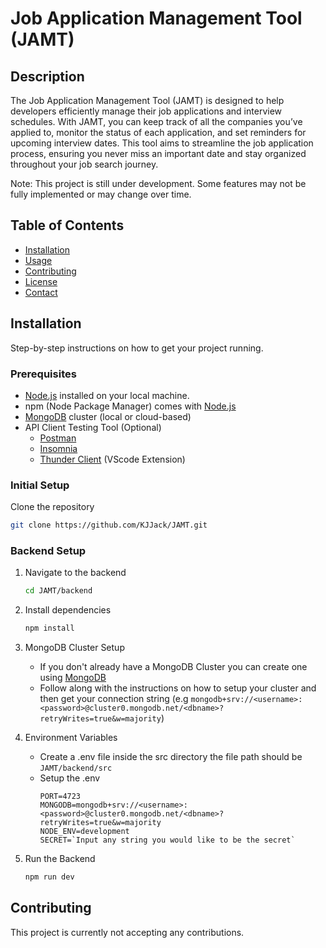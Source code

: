 # Job Application Management Tool (JAMT)

## Description
The Job Application Management Tool (JAMT) is designed to help developers efficiently manage their job applications and interview schedules. With JAMT, you can keep track of all the companies you’ve applied to, monitor the status of each application, and set reminders for upcoming interview dates. This tool aims to streamline the job application process, ensuring you never miss an important date and stay organized throughout your job search journey.

Note: This project is still under development. Some features may not be fully implemented or may change over time.



## Table of Contents
- [Installation](#installation)
- [Usage](#usage)
- [Contributing](#contributing)
- [License](#license)
- [Contact](#contact)

## Installation
Step-by-step instructions on how to get your project running.

### Prerequisites
+ [Node.js](https://nodejs.org/en) installed on your local machine.
+ npm (Node Package Manager) comes with [Node.js](https://nodejs.org/en)
+ [MongoDB](https://www.mongodb.com/) cluster (local or cloud-based)
+ API Client Testing Tool (Optional)
    + [Postman](https://www.postman.com/)
    + [Insomnia](https://insomnia.rest/)
    + [Thunder Client](https://www.thunderclient.com/) (VScode Extension)

### Initial Setup
Clone the repository
```bash
git clone https://github.com/KJJack/JAMT.git
```

### Backend Setup
1. Navigate to the backend
    ```bash
    cd JAMT/backend
    ```
    
2. Install dependencies
    ```bash
    npm install
    ```
    
3. MongoDB Cluster Setup
    + If you don't already have a MongoDB Cluster you can create one using [MongoDB](https://www.mongodb.com/products/platform/atlas-database)
    + Follow along with the instructions on how to setup your cluster and then get your connection string (e.g `mongodb+srv://<username>:<password>@cluster0.mongodb.net/<dbname>?retryWrites=true&w=majority`)


4. Environment Variables
    + Create a .env file inside the src directory the file path should be `JAMT/backend/src`
    + Setup the .env
        ```env
        PORT=4723
        MONGODB=mongodb+srv://<username>:<password>@cluster0.mongodb.net/<dbname>?retryWrites=true&w=majority
        NODE_ENV=development
        SECRET=`Input any string you would like to be the secret`
        ```
        
5. Run the Backend
    ```bash
    npm run dev
    ```

## Contributing
This project is currently not accepting any contributions.
